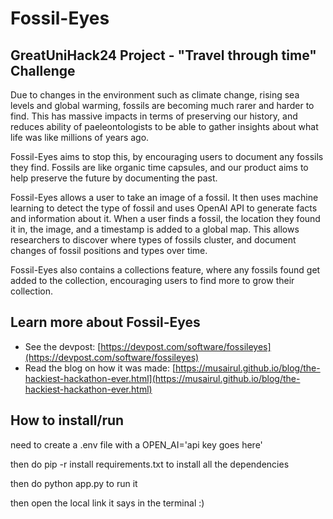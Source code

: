 # Fossil-Eyes

## GreatUniHack24 Project - "Travel through time" Challenge

Due to changes in the environment such as climate change, rising sea levels and global warming, fossils are becoming much rarer and harder to find. This has massive impacts in terms of preserving our history, and reduces ability of paeleontologists to be able to gather insights about what life was like millions of years ago. 

Fossil-Eyes aims to stop this, by encouraging users to document any fossils they find. Fossils are like organic time capsules, and our product aims to help preserve the future by documenting the past.

Fossil-Eyes allows a user to take an image of a fossil. It then uses machine learning to detect the type of fossil and uses OpenAI API to generate facts and information about it. When a user finds a fossil, the location they found it in, the image, and a timestamp is added to a global map. This allows researchers to discover where types of fossils cluster, and document changes of fossil positions and types over time.

Fossil-Eyes also contains a collections feature, where any fossils found get added to the collection, encouraging users to find more to grow their collection.

## Learn more about Fossil-Eyes

- See the devpost: [https://devpost.com/software/fossileyes](https://devpost.com/software/fossileyes)
- Read the blog on how it was made: [https://musairul.github.io/blog/the-hackiest-hackathon-ever.html](https://musairul.github.io/blog/the-hackiest-hackathon-ever.html)


## How to install/run
need to create a .env file with a OPEN_AI='api key goes here' 

then do pip -r install requirements.txt to install all the dependencies

then do python app.py to run it

then open the local link it says in the terminal :)
